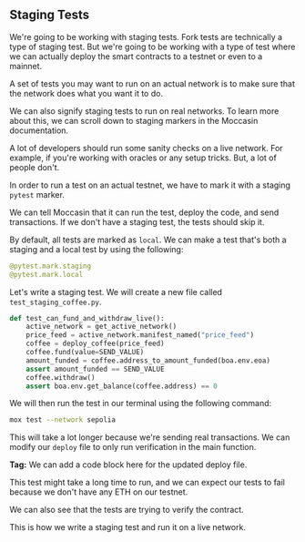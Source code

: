 ## Staging Tests

We're going to be working with staging tests.  Fork tests are technically a type of staging test. But we're going to be working with a type of test where we can actually deploy the smart contracts to a testnet or even to a mainnet.

A set of tests you may want to run on an actual network is to make sure that the network does what you want it to do. 

We can also signify staging tests to run on real networks. To learn more about this, we can scroll down to staging markers in the Moccasin documentation.

A lot of developers should run some sanity checks on a live network. For example, if you're working with oracles or any setup tricks. But, a lot of people don't.

In order to run a test on an actual testnet, we have to mark it with a staging `pytest` marker. 

We can tell Moccasin that it can run the test, deploy the code, and send transactions. If we don't have a staging test, the tests should skip it.

By default, all tests are marked as `local`. We can make a test that's both a staging and a local test by using the following:

```python
@pytest.mark.staging
@pytest.mark.local
```

Let's write a staging test. We will create a new file called `test_staging_coffee.py`.

```python
def test_can_fund_and_withdraw_live():
    active_network = get_active_network()
    price_feed = active_network.manifest_named("price_feed")
    coffee = deploy_coffee(price_feed)
    coffee.fund(value=SEND_VALUE)
    amount_funded = coffee.address_to_amount_funded(boa.env.eoa)
    assert amount_funded == SEND_VALUE
    coffee.withdraw()
    assert boa.env.get_balance(coffee.address) == 0
```

We will then run the test in our terminal using the following command: 

```bash
mox test --network sepolia
```

This will take a lot longer because we're sending real transactions. We can modify our `deploy` file to only run verification in the main function.

**Tag:** We can add a code block here for the updated deploy file.

This test might take a long time to run, and we can expect our tests to fail because we don't have any ETH on our testnet.

We can also see that the tests are trying to verify the contract.

This is how we write a staging test and run it on a live network.

